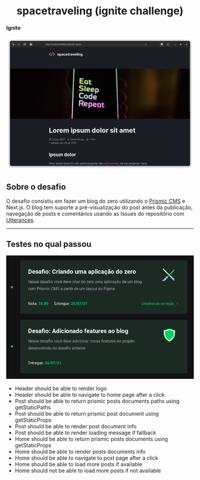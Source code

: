 <h1 align="center">spacetraveling (ignite challenge)</h1>

#### Ignite

![Screenshot](./.github/spacetraveling.png)

## Sobre o desafio

O desafio consistiu em fazer um blog do zero utilizando o [Prismic CMS](https://prismic.io) e Next.js. O blog tem suporte a pré-visualização do post antes da publicação, navegação de posts e comentários usando as Issues do repositório com [Utterances](https://utteranc.es).

---

## Testes no qual passou

![Challenge](./.github/challenge.png)

- Header should be able to render logo
- Header should be able to navigate to home page after a click
- Post should be able to return prismic posts documents paths using getStaticPaths
- Post should be able to return prismic post document using getStaticProps
- Post should be able to render post document info
- Post should be able to render loading message if fallback
- Home should be able to return prismic posts documents using getStaticProps
- Home should be able to render posts documents info
- Home should be able to navigate to post page after a click
- Home should be able to load more posts if available
- Home should not be able to load more posts if not available
